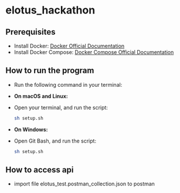 # elotus_hackathon

## Prerequisites
- Install Docker: [Docker Official Documentation](https://docs.docker.com/get-docker/)
- Install Docker Compose: [Docker Compose Official Documentation](https://docs.docker.com/compose/install/)

## How to run the program
- Run the following command in your terminal:

* **On macOS and Linux:**
- Open your terminal, and run the script:
    ```bash
    sh setup.sh
    ```

* **On Windows:**

- Open Git Bash, and run the script:
    ```bash
    sh setup.sh
    ```

## How to access api
- import file elotus_test.postman_collection.json to postman

